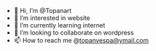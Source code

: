 - 👋 Hi, I’m @Topanart
- 👀 I’m interested in website
- 🌱 I’m currently learning internet
- 💞️ I’m looking to collaborate on wordpress
- 📫 How to reach me @topanvespa@ymail.com

<!---
Topanart/Topanart is a ✨ special ✨ repository because its `README.md` (this file) appears on your GitHub profile.
You can click the Preview link to take a look at your changes.
--->

